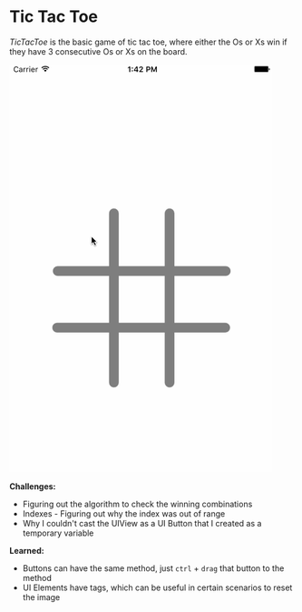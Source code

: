 # Tic Tac Toe

_TicTacToe_ is the basic game of tic tac toe, where either the Os or Xs win if they have 3 consecutive Os or Xs on the board.

![image](tictactoe.gif)

**Challenges:**
* Figuring out the algorithm to check the winning combinations
* Indexes - Figuring out why the index was out of range
* Why I couldn't cast the UIView as a UI Button that I created as a temporary variable

**Learned:**
* Buttons can have the same method, just `ctrl` + `drag` that button to the method
* UI Elements have tags, which can be useful in certain scenarios to reset the image

